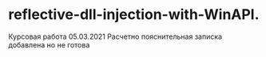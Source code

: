 # reflective-dll-injection-with-WinAPI.
Курсовая работа
05.03.2021 Расчетно пояснительная записка добавлена но не готова 
